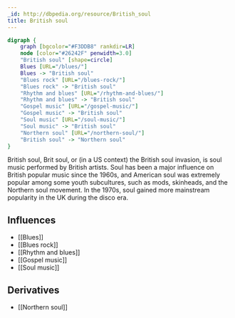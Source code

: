 ```yaml
---
_id: http://dbpedia.org/resource/British_soul
title: British soul
---
```


```dot
digraph {
	graph [bgcolor="#F3DDB8" rankdir=LR]
	node [color="#26242F" penwidth=3.0]
	"British soul" [shape=circle]
	Blues [URL="/blues/"]
	Blues -> "British soul"
	"Blues rock" [URL="/blues-rock/"]
	"Blues rock" -> "British soul"
	"Rhythm and blues" [URL="/rhythm-and-blues/"]
	"Rhythm and blues" -> "British soul"
	"Gospel music" [URL="/gospel-music/"]
	"Gospel music" -> "British soul"
	"Soul music" [URL="/soul-music/"]
	"Soul music" -> "British soul"
	"Northern soul" [URL="/northern-soul/"]
	"British soul" -> "Northern soul"
}
```

British soul, Brit soul, or (in a US context) the British soul invasion, is soul music performed by British artists. Soul has been a major influence on British popular music since the 1960s, and American soul was extremely popular among some youth subcultures, such as mods, skinheads, and the Northern soul movement. In the 1970s, soul gained more mainstream popularity in the UK during the disco era.

## Influences

- [[Blues]]
- [[Blues rock]]
- [[Rhythm and blues]]
- [[Gospel music]]
- [[Soul music]]

## Derivatives

- [[Northern soul]]
